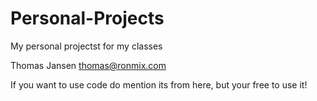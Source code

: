 # Personal-Projects
My personal projectst for my classes

Thomas Jansen
thomas@ronmix.com

If you want to use code do mention its from here, but your free to use it!
